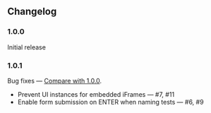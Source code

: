 ## Changelog

### 1.0.0

Initial release

### 1.0.1

Bug fixes — [Compare with 1.0.0](https://github.com/polarblau/capycorder/compare/v1.0...v1.0.1).

* Prevent UI instances for embedded iFrames — #7, #11
* Enable form submission on ENTER when naming tests — #6, #9
